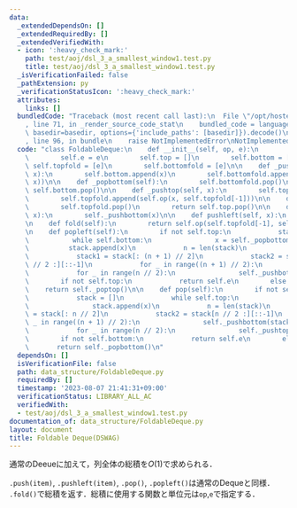 ```yaml
---
data:
  _extendedDependsOn: []
  _extendedRequiredBy: []
  _extendedVerifiedWith:
  - icon: ':heavy_check_mark:'
    path: test/aoj/dsl_3_a_smallest_window1.test.py
    title: test/aoj/dsl_3_a_smallest_window1.test.py
  _isVerificationFailed: false
  _pathExtension: py
  _verificationStatusIcon: ':heavy_check_mark:'
  attributes:
    links: []
  bundledCode: "Traceback (most recent call last):\n  File \"/opt/hostedtoolcache/PyPy/3.7.13/x64/site-packages/onlinejudge_verify/documentation/build.py\"\
    , line 71, in _render_source_code_stat\n    bundled_code = language.bundle(stat.path,\
    \ basedir=basedir, options={'include_paths': [basedir]}).decode()\n  File \"/opt/hostedtoolcache/PyPy/3.7.13/x64/site-packages/onlinejudge_verify/languages/python.py\"\
    , line 96, in bundle\n    raise NotImplementedError\nNotImplementedError\n"
  code: "class FoldableDeque:\n    def __init__(self, op, e):\n        self.op = op\n\
    \        self.e = e\n        self.top = []\n        self.bottom = []\n       \
    \ self.topfold = [e]\n        self.bottomfold = [e]\n\n    def _pushbottom(self,\
    \ x):\n        self.bottom.append(x)\n        self.bottomfold.append(self.op(self.bottomfold[-1],\
    \ x))\n\n    def _popbottom(self):\n        self.bottomfold.pop()\n        return\
    \ self.bottom.pop()\n\n    def _pushtop(self, x):\n        self.top.append(x)\n\
    \        self.topfold.append(self.op(x, self.topfold[-1]))\n\n    def _poptop(self):\n\
    \        self.topfold.pop()\n        return self.top.pop()\n\n    def push(self,\
    \ x):\n        self._pushbottom(x)\n\n    def pushleft(self, x):\n        self._pushtop(x)\n\
    \n    def fold(self):\n        return self.op(self.topfold[-1], self.bottomfold[-1])\n\
    \n    def popleft(self):\n        if not self.top:\n            stack = []\n \
    \           while self.bottom:\n                x = self._popbottom()\n      \
    \          stack.append(x)\n            n = len(stack)\n            stack = stack[::-1]\n\
    \            stack1 = stack[: (n + 1) // 2]\n            stack2 = stack[(n + 1)\
    \ // 2 :][::-1]\n            for _ in range((n + 1) // 2):\n                self._pushtop(stack1.pop())\n\
    \            for _ in range(n // 2):\n                self._pushbottom(stack2.pop())\n\
    \        if not self.top:\n            return self.e\n        else:\n        \
    \    return self._poptop()\n\n    def pop(self):\n        if not self.bottom:\n\
    \            stack = []\n            while self.top:\n                x = self._poptop()\n\
    \                stack.append(x)\n            n = len(stack)\n            stack1\
    \ = stack[: n // 2]\n            stack2 = stack[n // 2 :][::-1]\n            for\
    \ _ in range((n + 1) // 2):\n                self._pushbottom(stack2.pop())\n\
    \            for _ in range(n // 2):\n                self._pushtop(stack1.pop())\n\
    \        if not self.bottom:\n            return self.e\n        else:\n     \
    \       return self._popbottom()\n"
  dependsOn: []
  isVerificationFile: false
  path: data_structure/FoldableDeque.py
  requiredBy: []
  timestamp: '2023-08-07 21:41:31+09:00'
  verificationStatus: LIBRARY_ALL_AC
  verifiedWith:
  - test/aoj/dsl_3_a_smallest_window1.test.py
documentation_of: data_structure/FoldableDeque.py
layout: document
title: Foldable Deque(DSWAG)
---
```


通常のDeeueに加えて，列全体の総積を$O(1)$で求められる．

`.push(item)`, `.pushleft(item)`, `.pop()`, `.popleft()`は通常のDequeと同様．
`.fold()`で総積を返す．総積に使用する関数と単位元は`op`,`e`で指定する．